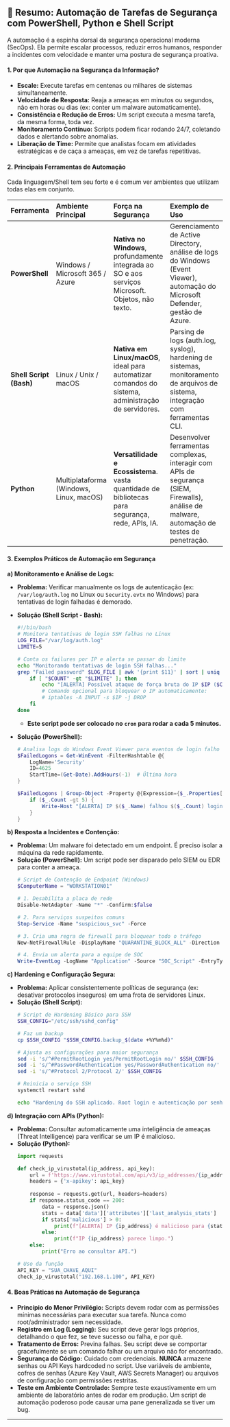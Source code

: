## 📘 Resumo: Automação de Tarefas de Segurança com PowerShell, Python e Shell Script

A automação é a espinha dorsal da segurança operacional moderna (SecOps). Ela permite escalar processos, reduzir erros humanos, responder a incidentes com velocidade e manter uma postura de segurança proativa.

#### **1. Por que Automação na Segurança da Informação?**

*   **Escale:** Execute tarefas em centenas ou milhares de sistemas simultaneamente.
*   **Velocidade de Resposta:** Reaja a ameaças em minutos ou segundos, não em horas ou dias (ex: conter um malware automaticamente).
*   **Consistência e Redução de Erros:** Um script executa a mesma tarefa, da mesma forma, toda vez.
*   **Monitoramento Contínuo:** Scripts podem ficar rodando 24/7, coletando dados e alertando sobre anomalias.
*   **Liberação de Time:** Permite que analistas focam em atividades estratégicas e de caça a ameaças, em vez de tarefas repetitivas.

#### **2. Principais Ferramentas de Automação**

Cada linguagem/Shell tem seu forte e é comum ver ambientes que utilizam todas elas em conjunto.

| Ferramenta | Ambiente Principal | Força na Segurança | Exemplo de Uso |
| :--- | :--- | :--- | :--- |
| **PowerShell** | Windows / Microsoft 365 / Azure | **Nativa no Windows**, profundamente integrada ao SO e aos serviços Microsoft. Objetos, não texto. | Gerenciamento de Active Directory, análise de logs do Windows (Event Viewer), automação do Microsoft Defender, gestão de Azure. |
| **Shell Script (Bash)** | Linux / Unix / macOS | **Nativa em Linux/macOS**, ideal para automatizar comandos do sistema, administração de servidores. | Parsing de logs (auth.log, syslog), hardening de sistemas, monitoramento de arquivos de sistema, integração com ferramentas CLI. |
| **Python** | Multiplataforma (Windows, Linux, macOS) | **Versatilidade e Ecossistema**. vasta quantidade de bibliotecas para segurança, rede, APIs, IA. | Desenvolver ferramentas complexas, interagir com APIs de segurança (SIEM, Firewalls), análise de malware, automação de testes de penetração. |

#### **3. Exemplos Práticos de Automação em Segurança**

**a) Monitoramento e Análise de Logs:**
*   **Problema:** Verificar manualmente os logs de autenticação (ex: `/var/log/auth.log` no Linux ou `Security.evtx` no Windows) para tentativas de login falhadas é demorado.
*   **Solução (Shell Script - Bash):**
    ```bash
    #!/bin/bash
    # Monitora tentativas de login SSH falhas no Linux
    LOG_FILE="/var/log/auth.log"
    LIMITE=5

    # Conta os failures por IP e alerta se passar do limite
    echo "Monitorando tentativas de login SSH falhas..."
    grep "Failed password" $LOG_FILE | awk '{print $11}' | sort | uniq -c | while read COUNT IP; do
        if [ "$COUNT" -gt "$LIMITE" ]; then
            echo "[ALERTA] Possível ataque de força bruta do IP $IP ($COUNT tentativas) - $(date)"
            # Comando opcional para bloquear o IP automaticamente:
            # iptables -A INPUT -s $IP -j DROP
        fi
    done
    ```
    *   **Este script pode ser colocado no `cron` para rodar a cada 5 minutos.**

*   **Solução (PowerShell):**
    ```powershell
    # Analisa logs do Windows Event Viewer para eventos de login falho (ID 4625)
    $FailedLogons = Get-WinEvent -FilterHashtable @{
        LogName='Security'
        ID=4625
        StartTime=(Get-Date).AddHours(-1)  # Última hora
    }

    $FailedLogons | Group-Object -Property @{Expression={$_.Properties[5].Value}} | ForEach-Object {
        if ($_.Count -gt 5) {
            Write-Host "[ALERTA] IP $($_.Name) falhou $($_.Count) logins nas últimas horas."
        }
    }
    ```

**b) Resposta a Incidentes e Contenção:**
*   **Problema:** Um malware foi detectado em um endpoint. É preciso isolar a máquina da rede rapidamente.
*   **Solução (PowerShell):** Um script pode ser disparado pelo SIEM ou EDR para conter a ameaça.
    ```powershell
    # Script de Contenção de Endpoint (Windows)
    $ComputerName = "WORKSTATION01"

    # 1. Desabilita a placa de rede
    Disable-NetAdapter -Name "*" -Confirm:$false

    # 2. Para serviços suspeitos comuns
    Stop-Service -Name "suspicious_svc" -Force

    # 3. Cria uma regra de firewall para bloquear todo o tráfego
    New-NetFirewallRule -DisplayName "QUARANTINE_BLOCK_ALL" -Direction Outbound -Action Block -Enabled True

    # 4. Envia um alerta para a equipe de SOC
    Write-EventLog -LogName "Application" -Source "SOC_Script" -EntryType Warning -EventId 1001 -Message "O computador $env:COMPUTERNAME foi colocado em quarentena."
    ```

**c) Hardening e Configuração Segura:**
*   **Problema:** Aplicar consistentemente políticas de segurança (ex: desativar protocolos inseguros) em uma frota de servidores Linux.
*   **Solução (Shell Script):**
    ```bash
    # Script de Hardening Básico para SSH
    SSH_CONFIG="/etc/ssh/sshd_config"

    # Faz um backup
    cp $SSH_CONFIG "$SSH_CONFIG.backup_$(date +%Y%m%d)"

    # Ajusta as configurações para maior segurança
    sed -i 's/^#PermitRootLogin yes/PermitRootLogin no/' $SSH_CONFIG
    sed -i 's/^#PasswordAuthentication yes/PasswordAuthentication no/' $SSH_CONFIG
    sed -i 's/^#Protocol 2/Protocol 2/' $SSH_CONFIG

    # Reinicia o serviço SSH
    systemctl restart sshd

    echo "Hardening do SSH aplicado. Root login e autenticação por senha desabilitados."
    ```

**d) Integração com APIs (Python):**
*   **Problema:** Consultar automaticamente uma inteligência de ameaças (Threat Intelligence) para verificar se um IP é malicioso.
*   **Solução (Python):**
    ```python
    import requests

    def check_ip_virustotal(ip_address, api_key):
        url = f'https://www.virustotal.com/api/v3/ip_addresses/{ip_address}'
        headers = {'x-apikey': api_key}
        
        response = requests.get(url, headers=headers)
        if response.status_code == 200:
            data = response.json()
            stats = data['data']['attributes']['last_analysis_stats']
            if stats['malicious'] > 0:
                print(f"[ALERTA] IP {ip_address} é malicioso para {stats['malicious']} engines.")
            else:
                print(f"IP {ip_address} parece limpo.")
        else:
            print("Erro ao consultar API.")

    # Uso da função
    API_KEY = "SUA_CHAVE_AQUI"
    check_ip_virustotal("192.168.1.100", API_KEY)
    ```

#### **4. Boas Práticas na Automação de Segurança**

*   **Princípio do Menor Privilégio:** Scripts devem rodar com as permissões mínimas necessárias para executar sua tarefa. Nunca como root/administrador sem necessidade.
*   **Registro em Log (Logging):** Seu script deve gerar logs próprios, detalhando o que fez, se teve sucesso ou falha, e por quê.
*   **Tratamento de Erros:** Previna falhas. Seu script deve se comportar gracefulmente se um comando falhar ou um arquivo não for encontrado.
*   **Segurança do Código:** Cuidado com credenciais. **NUNCA** armazene senhas ou API Keys hardcoded no script. Use variáveis de ambiente, cofres de senhas (Azure Key Vault, AWS Secrets Manager) ou arquivos de configuração com permissões restritas.
*   **Teste em Ambiente Controlado:** Sempre teste exaustivamente em um ambiente de laboratório antes de rodar em produção. Um script de automação poderoso pode causar uma pane generalizada se tiver um bug.

---
